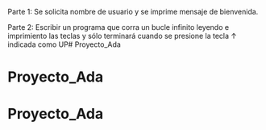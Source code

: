 Parte 1:
Se solicita nombre de usuario y se imprime mensaje de bienvenida.

Parte 2:
Escribir un programa que corra un bucle infinito leyendo e imprimiento 
las teclas y sólo terminará cuando se presione la tecla ↑ indicada como UP# Proyecto_Ada
# Proyecto_Ada
# Proyecto_Ada
